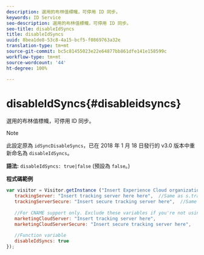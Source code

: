 ```yaml
---
description: 選用的布林值標幟，可停用 ID 同步。
keywords: ID Service
seo-description: 選用的布林值標幟，可停用 ID 同步。
seo-title: disableIdSyncs
title: disableIdSyncs
uuid: 8bea1de8-53c8-4a15-bcf5-f0869763a32e
translation-type: tm+mt
source-git-commit: bc5c81455023e22e64877bb861dfe141e158599c
workflow-type: tm+mt
source-wordcount: '44'
ht-degree: 100%

---
```



# disableIdSyncs{#disableidsyncs}

選用的布林值標幟，可停用 ID 同步。

>[!NOTE]
>
>此設定原為 `idSyncDisableSyncs`，已在 2018 年 1 月 18 日發行的 v3.0 版本中重新命名為 `disableIdSyncs`。

**語法:** `disableIdSyncs: true|false` (預設為 `false`。)

**程式碼範例**

```js
var visitor = Visitor.getInstance ("Insert Experience Cloud organization ID here",{ 
   trackingServer: "Insert tracking server here here",  //Same as s.trackingServer 
   trackingServerSecure: "Insert secure tracking server here",  //Same as s.trackingServerSecure 
 
   //For CNAME support only. Exclude these variables if you're not using CNAME 
   marketingCloudServer: "Insert tracking server here", 
   marketingCloudServerSecure: "Insert secure tracking server here", 
 
   //Function variable 
   disableIdSyncs: true 
});
```


